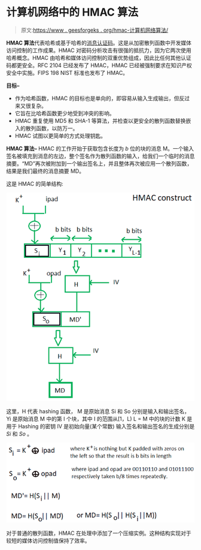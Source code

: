 # 计算机网络中的 HMAC 算法

> 原文:[https://www . geesforgeks . org/hmac-计算机网络算法/](https://www.geeksforgeeks.org/hmac-algorithm-in-computer-network/)

**HMAC 算法**代表哈希或基于哈希的[消息认证码](https://www.geeksforgeeks.org/computer-network-message-authentication-code-works/)。这是从加密散列函数中开发媒体访问控制的工作成果。HMAC 对密码分析攻击有很强的抵抗力，因为它两次使用哈希概念。HMAC 由哈希和媒体访问控制的双重优势组成，因此比任何其他认证码都更安全。RFC 2104 已经发布了 HMAC，HMAC 已经被强制要求在知识产权安全中实施。FIPS 198 NIST 标准也发布了 HMAC。

**目标–**

*   作为哈希函数，HMAC 的目标也是单向的，即容易从输入生成输出，但反过来又很复杂。
*   它旨在比哈希函数更少地受到冲突的影响。
*   HMAC 重复使用 MD5 和 SHA-1 等算法，并检查以更安全的散列函数替换嵌入的散列函数，以防万一。
*   HMAC 试图以更简单的方式处理钥匙。

**HMAC 算法–**
HMAC 的工作开始于获取包含长度为 *b* 位的块的消息 M。一个输入签名被填充到消息的左边，整个签名作为散列函数的输入，给我们一个临时的消息摘要。“MD”再次被附加到一个输出签名上，并且整体再次被应用一个散列函数，结果是我们最终的消息摘要 MD。

这是 HMAC 的简单结构:

![](img/e14a23a5e6d449352b0ab70b905d70c5.png)

这里，H 代表 hashing 函数，
M 是原始消息
Si 和 So 分别是输入和输出签名，
Yi 是原始消息 M 中的第 I 个块，其中 I 的范围从[1，L)
L = M 中的块的计数
K 是用于 Hashing 的密钥
IV 是初始向量(某个常数)
输入签名和输出签名的生成分别是 *Si* 和 *So* 。

![](img/8758a3c13b19600898ebff7830a0d38b.png)

对于普通的散列函数，HMAC 在处理中添加了一个压缩实例。这种结构实现对于较短的媒体访问控制值保持了效率。